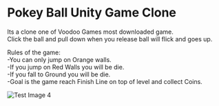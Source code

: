 # Pokey Ball Unity Game Clone

Its a clone one of Voodoo Games most downloaded game.<br/>
Click the ball and pull down when you release ball will flick and goes up.<br/>

Rules of the game:<br/>
-You can only jump on Orange walls.<br/>
-If you jump on Red Walls you will be die.<br/>
-If you fall to Ground you will be die.<br/>
-Goal is the game reach Finish Line on top of level and collect Coins.<br/>


![Test Image 4](https://raw.githubusercontent.com/sinansa91/Pokey-Ball-Unity-Game-Clone/master/Ekran%20Alıntısı.PNG)
